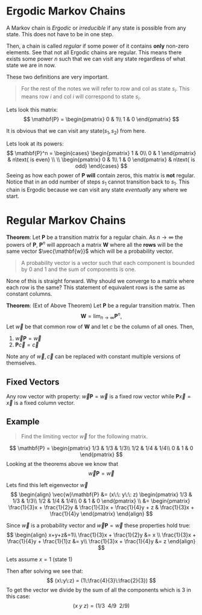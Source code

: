 # Ergodic Markov Chains
A Markov chain is *Ergodic* or *irreducible* if any state is possible from any state. This does not have to be in one step. 

Then, a chain is called *regular* if some power of it contains **only** non-zero elements. See that not all Ergodic chains are regular. This means there exists some power $n$ such that we can visit any state regardless of what state we are in now. 

These two definitions are very important. 

> For the rest of the notes we will refer to row and col as state $s_i$. This means row $i$ and col $i$ will correspond to state $s_i$.

Lets look this matrix:
$$
\mathbf{P} = 
\begin{pmatrix}
        0 & 1\\
        1 & 0  
\end{pmatrix}  
$$

It is obvious that we can visit any state($s_1, s_2$) from here. 

Lets look at its powers:
$$
\mathbf{P}^n =
\begin{cases}
	\begin{pmatrix}
        1 & 0\\
        0 & 1
	\end{pmatrix}
	& n\text{ is even} 
	\\ \\
	\begin{pmatrix}
        0 & 1\\
        1 & 0  
	\end{pmatrix} 
	& n\text{ is odd}
\end{cases}
$$
Seeing as how each power of $\mathbf{P}$ **will** contain zeros, this matrix is **not** regular. Notice that in an odd number of steps $s_1$ cannot transition back to $s_1$. This chain is Ergodic because we can visit any state *eventually* any where we start.

# Regular Markov Chains
**Theorem**:
Let $\mathbf{P}$ be a transition matrix for a regular chain. As $n\to\infty$ the powers of $\mathbf{P}$, $\mathbf{P}^n$ will approach a matrix $\mathbf{W}$ where all the **rows** will be the same vector $\vec{\mathbf{w}}$ which will be a probability vector. 

> A probability vector is a vector such that each component is bounded by $0$ and $1$ and the sum of components is one.

None of this is straight forward. Why should we converge to a matrix where each row is the same? This statement of equivalent rows is the same as constant columns.  

**Theorem**: (Ext of Above Theorem)
Let $\mathbf{P}$ be a regular transition matrix. Then $$\mathbf{W} =\lim_{n\to\infty} \mathbf{P}^n,$$
Let $\vec{w}$ be that common row of $\mathbf{W}$ and let $c$ be the column of all ones. Then, 
1. $\vec{w}\mathbf{P} = \vec{w}$ 
2. $\mathbf{P}\vec{c}= \vec{c}$

Note any of $\vec{w}, \vec{c}$ can be replaced with constant multiple versions of themselves.

## Fixed Vectors
Any row vector with property: $\vec{w}\mathbf{P} = \vec{w}$ is a fixed row vector while $\mathbf{P}\vec{x}= \vec{x}$ is a fixed column vector.

## Example
> Find the limiting vector $\vec{w}$ for the following matrix. 

$$
\mathbf{P} = 
\begin{pmatrix}
        1/3 & 1/3 & 1/3\\
        1/2 & 1/4 & 1/4\\
        0 & 1 & 0
\end{pmatrix}
$$
Looking at the theorems above we know that 
$$
\vec{w}\mathbf{P} = \vec{w}
$$

Lets find this left eigenvector $\vec{w}$
$$
\begin{align}
\vec{w}\mathbf{P} &= 
(x\:\: y\:\: z)
\begin{pmatrix}
        1/3 & 1/3 & 1/3\\
        1/2 & 1/4 & 1/4\\
        0 & 1 & 0
\end{pmatrix} \\
&=
\begin{pmatrix}
	\frac{1}{3}x + \frac{1}{2}y & \frac{1}{3}x + \frac{1}{4}y + z &
	\frac{1}{3}x + \frac{1}{4}y
\end{pmatrix}
\end{align}
$$

Since $\vec{w}$ is a probability vector and $\vec{w}\mathbf{P} = \vec{w}$ these properties hold true:
$$
\begin{align}
	x+y+z&=1\\
	\frac{1}{3}x + \frac{1}{2}y &= x \\
	\frac{1}{3}x + \frac{1}{4}y + \frac{1}{1}z &= y\\
	\frac{1}{3}x + \frac{1}{4}y &= z
\end{align}
$$

Lets assume $x = 1$ (state $1$)

Then after solving we see that: 
$$
(x\:y\:z) = (1\:\frac{4}{3}\:\frac{2}{3})
$$
To get the vector we divide by the sum of all the components which is $3$  in this case:
$$
(x\:y\:z) = (1/3\:\:4/9\:\:2/9)
$$